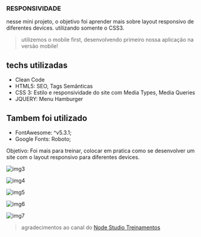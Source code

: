 ### RESPONSIVIDADE
nesse mini projeto, o objetivo foi aprender mais sobre layout responsivo de diferentes devices.
utilizando somente o CSS3.

> utilizemos o mobile first, desenvolvendo primeiro nossa aplicação na versão mobile!

## techs utilizadas

- Clean Code
- HTML5: SEO, Tags Semânticas
- CSS 3: Estilo e responsividade do site com Media Types, Media Queries
- JQUERY: Menu Hamburger
 
 ## Tambem foi utilizado

 - FontAwesome: ^v5.3.1;
 - Google Fonts: Roboto;

 Objetivo: Foi mais para treinar, colocar em pratica como se desenvolver um site com o 
 layout responsivo para diferentes devices.

![img3](https://user-images.githubusercontent.com/56804642/79246789-07b4e300-7e50-11ea-9656-dfd2a7d412b9.jpg)

![img4](https://user-images.githubusercontent.com/56804642/79246793-097ea680-7e50-11ea-9785-4fb1c99bf908.jpg)

![img5](https://user-images.githubusercontent.com/56804642/79246778-04b9f280-7e50-11ea-9ba6-cd77a83ce21d.jpg)

![img6](https://user-images.githubusercontent.com/56804642/79246785-0683b600-7e50-11ea-83c3-fcd7a964f30f.jpg)

![img7](https://user-images.githubusercontent.com/56804642/79246787-071c4c80-7e50-11ea-8ebc-cea6c9cae1e8.jpg)


 > agradecimentos ao canal do [Node Studio Treinamentos](https://www.youtube.com/channel/UCZZ0NTtOgsLIT4Skr6GUpAw) 